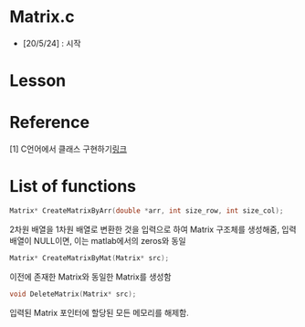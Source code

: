 # Matrix.c

* [20/5/24] : 시작

# Lesson


# Reference

[1] C언어에서 클래스 구현하기[링크](http://blog.naver.com/PostView.nhn?blogId=ruvendix&logNo=220980152324&categoryNo=0&parentCategoryNo=0)


# List of functions

```c
Matrix* CreateMatrixByArr(double *arr, int size_row, int size_col);
```

2차원 배열을 1차원 배열로 변환한 것을 입력으로 하여 Matrix 구조체를 생성해줌, 입력 배열이 NULL이면, 이는 matlab에서의 zeros와 동일

```c
Matrix* CreateMatrixByMat(Matrix* src);
```

이전에 존재한 Matrix와 동일한 Matrix를 생성함

```c
void DeleteMatrix(Matrix* src);
```

입력된 Matrix 포인터에 할당된 모든 메모리를 해제함.
